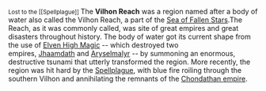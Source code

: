 <small> Lost to the [[Spellplague]] <big>
The **Vilhon Reach** was a region named after a body of water also called the Vilhon Reach, a part of the [Sea of Fallen Stars](https://forgottenrealms.fandom.com/wiki/Sea_of_Fallen_Stars "Sea of Fallen Stars").The Reach, as it was commonly called, was site of great empires and great disasters throughout history. The body of water got its current shape from the use of [Elven High Magic](https://forgottenrealms.fandom.com/wiki/Elven_High_Magic "Elven High Magic") -- which destroyed two empires, [Jhaamdath](https://forgottenrealms.fandom.com/wiki/Jhaamdath "Jhaamdath") and [Aryselmalyr](https://forgottenrealms.fandom.com/wiki/Aryselmalyr "Aryselmalyr") -- by summoning an enormous, destructive tsunami that utterly transformed the region. More recently, the region was hit hard by the [Spellplague](https://forgottenrealms.fandom.com/wiki/Spellplague "Spellplague"), with blue fire roiling through the southern Vilhon and annihilating the remnants of the [Chondathan empire](https://forgottenrealms.fandom.com/wiki/Chondath "Chondath").